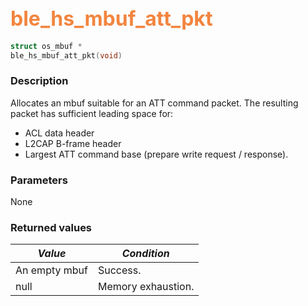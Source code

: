 ## <font color="#F2853F" style="font-size:24pt">ble\_hs\_mbuf\_att\_pkt</font>

```c
struct os_mbuf *
ble_hs_mbuf_att_pkt(void)
```

### Description

Allocates an mbuf suitable for an ATT command packet.  The resulting packet has sufficient leading space for: <ul><li>ACL data header</li> <li>L2CAP B-frame header</li> <li>Largest ATT command base (prepare write request / response).</li></ul>

### Parameters

None

### Returned values

| *Value* | *Condition* |
|---------|-------------|
| An empty mbuf | Success. |
| null | Memory exhaustion. |

